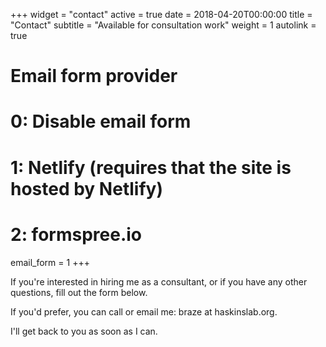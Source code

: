 +++
widget = "contact"
active = true
date = 2018-04-20T00:00:00
title = "Contact"
subtitle = "Available for consultation work"
weight = 1
autolink = true

# Email form provider
#   0: Disable email form
#   1: Netlify (requires that the site is hosted by Netlify)
#   2: formspree.io
email_form = 1
+++

If you're interested in hiring me as a consultant, or if you have any other questions, fill out the form below. 

If you'd prefer, you can call or email me: braze at haskinslab.org.

I'll get back to you as soon as I can.
